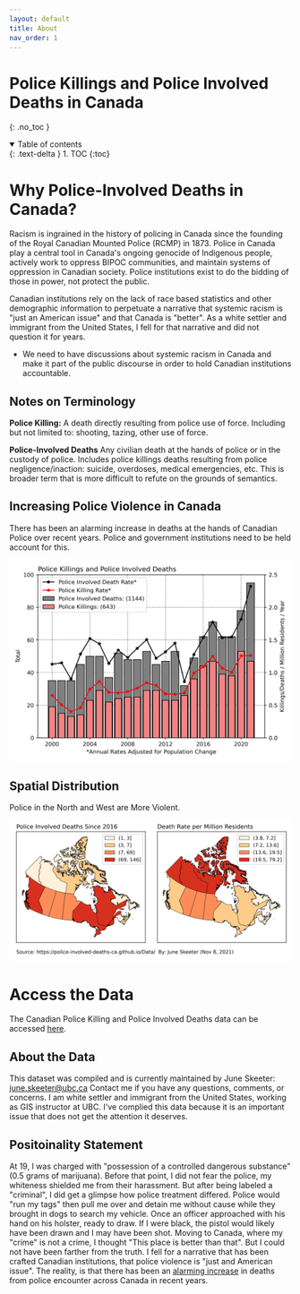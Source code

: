 ```yaml
---
layout: default
title: About
nav_order: 1
---
```



# Police Killings and Police Involved Deaths in Canada
{: .no_toc }

<details open markdown="block">
  <summary>
    Table of contents
  </summary>
  {: .text-delta }
1. TOC
{:toc}
</details>

# Why Police-Involved Deaths in Canada?

Racism is ingrained in the history of policing in Canada since the founding of the Royal Canadian Mounted Police (RCMP) in 1873.  Police in Canada play a central tool in Canada's ongoing genocide of Indigenous people, actively work to oppress BIPOC communities, and maintain systems of oppression in Canadian society.  Police institutions exist to do the bidding of those in power, not protect the public.

Canadian institutions rely on the lack of race based statistics and other demographic information to perpetuate a narrative that systemic racism is "just an American issue" and that Canada is "better".  As a white settler and immigrant from the United States, I fell for that narrative and did not question it for years.  
* We need to have discussions about systemic racism in Canada and make it part of the public discourse in order to hold Canadian institutions accountable.

## Notes on Terminology

**Police Killing:** A death directly resulting from police use of force.  Including but not limited to: shooting, tazing, other use of force.

**Police-Involved Deaths**  Any civilian death at the hands of police or in the custody of police.  Includes police killings deaths resulting from police negligence/inaction: suicide, overdoses, medical emergencies, etc.  This is broader term that is more difficult to refute on the grounds of semantics.  

## Increasing Police Violence in Canada

There has been an alarming increase in deaths at the hands of Canadian Police over recent years.  Police and government institutions need to be held account for this.

<img src='docs/images/Annual.png' width='600'>

## Spatial Distribution

Police in the North and West are More Violent.

<img src='docs/images/PID_by_Prov.png'>

# Access the Data

The Canadian Police Killing and Police Involved Deaths data can be accessed [here](https://github.com/Police-Involved-Deaths-CA/Data/tree/main/MostRecentUpdate).

## About the Data

This dataset was compiled and is currently maintained by June Skeeter: june.skeeter@ubc.ca  Contact me if you have any questions, comments, or concerns.  I am white settler and immigrant from the United States, working as GIS instructor at UBC.  I've complied this data because it is an important issue that does not get the attention it deserves.

## Positoinality Statement

At 19, I was charged with "possession of a controlled dangerous substance" (0.5 grams of marijuana).  Before that point, I did not fear the police, my whiteness shielded me from their harassment.  But after being labeled a "criminal", I did get a glimpse how police treatment differed.  Police would "run my tags" then pull me over and detain me without cause while they brought in dogs to search my vehicle.  Once an officer approached with his hand on his holster, ready to draw.  If I were black, the pistol would likely have been drawn and I may have been shot.  Moving to Canada, where my "crime" is not a crime, I thought "This place is better than that".  But I could not have been farther from the truth.  I fell for a narrative that has been crafted Canadian institutions, that police violence is "just and American issue".  The reality, is that there has been an [alarming increase](https://police-involved-deaths-ca.github.io/Data/#increasing-police-violence-in-canada) in deaths from police encounter across Canada in recent years.
